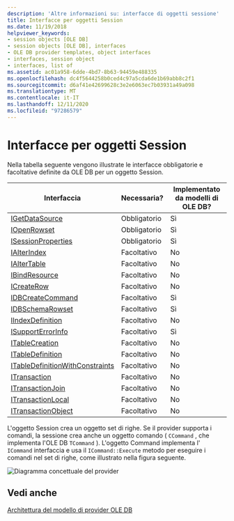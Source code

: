 ```yaml
---
description: 'Altre informazioni su: interfacce di oggetti sessione'
title: Interfacce per oggetti Session
ms.date: 11/19/2018
helpviewer_keywords:
- session objects [OLE DB]
- session objects [OLE DB], interfaces
- OLE DB provider templates, object interfaces
- interfaces, session object
- interfaces, list of
ms.assetid: ac01a958-6dde-4bd7-8b63-94459e488335
ms.openlocfilehash: dc4f5644258b0ced4c97a5cda6de1b69abb8c2f1
ms.sourcegitcommit: d6af41e42699628c3e2e6063ec7b03931a49a098
ms.translationtype: MT
ms.contentlocale: it-IT
ms.lasthandoff: 12/11/2020
ms.locfileid: "97286579"
---
```

# <a name="session-object-interfaces"></a>Interfacce per oggetti Session

Nella tabella seguente vengono illustrate le interfacce obbligatorie e facoltative definite da OLE DB per un oggetto Session.

|Interfaccia|Necessaria?|Implementato da modelli di OLE DB?|
|---------------|---------------|--------------------------------------|
|[IGetDataSource](/previous-versions/windows/desktop/ms709721(v=vs.85))|Obbligatorio|Sì|
|[IOpenRowset](/previous-versions/windows/desktop/ms716946(v=vs.85))|Obbligatorio|Sì|
|[ISessionProperties](/previous-versions/windows/desktop/ms713721(v=vs.85))|Obbligatorio|Sì|
|[IAlterIndex](/previous-versions/windows/desktop/ms714943(v=vs.85))|Facoltativo|No|
|[IAlterTable](/previous-versions/windows/desktop/ms719764(v=vs.85))|Facoltativo|No|
|[IBindResource](/previous-versions/windows/desktop/ms714936(v=vs.85))|Facoltativo|No|
|[ICreateRow](/previous-versions/windows/desktop/ms716832(v=vs.85))|Facoltativo|No|
|[IDBCreateCommand](/previous-versions/windows/desktop/ms711625(v=vs.85))|Facoltativo|Sì|
|[IDBSchemaRowset](/previous-versions/windows/desktop/ms713686(v=vs.85))|Facoltativo|Sì|
|[IIndexDefinition](/previous-versions/windows/desktop/ms711593(v=vs.85))|Facoltativo|No|
|[ISupportErrorInfo](/previous-versions/windows/desktop/ms715816(v=vs.85))|Facoltativo|Sì|
|[ITableCreation](/previous-versions/windows/desktop/ms713639(v=vs.85))|Facoltativo|No|
|[ITableDefinition](/previous-versions/windows/desktop/ms714277(v=vs.85))|Facoltativo|No|
|[ITableDefinitionWithConstraints](/previous-versions/windows/desktop/ms720947(v=vs.85))|Facoltativo|No|
|[ITransaction](/previous-versions/windows/desktop/ms723053(v=vs.85))|Facoltativo|No|
|[ITransactionJoin](/previous-versions/windows/desktop/ms718071(v=vs.85))|Facoltativo|No|
|[ITransactionLocal](/previous-versions/windows/desktop/ms714893(v=vs.85))|Facoltativo|No|
|[ITransactionObject](/previous-versions/windows/desktop/ms713659(v=vs.85))|Facoltativo|No|

L'oggetto Session crea un oggetto set di righe. Se il provider supporta i comandi, la sessione crea anche un oggetto comando ( `CCommand` , che implementa l'OLE DB `TCommand` ). L'oggetto Command implementa l' `ICommand` interfaccia e usa il `ICommand::Execute` metodo per eseguire i comandi nel set di righe, come illustrato nella figura seguente.

![Diagramma concettuale del provider](../../data/oledb/media/vc4u551.gif "Diagramma concettuale del provider")

## <a name="see-also"></a>Vedi anche

[Architettura del modello di provider OLE DB](../../data/oledb/ole-db-provider-template-architecture.md)<br/>
